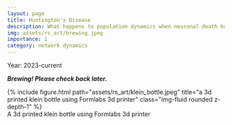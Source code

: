 ```yaml
---
layout: page
title: Huntington's Disease
description: What happens to population dynamics when neuronal death happens?
img: assets/rs_art/brewing.jpeg
importance: 1
category: network dynamics
---
```


Year: 2023-current

***Brewing! Please check back later.***

<div class="row">
    <div class="col-sm mt-3 mt-md-0">
        {% include figure.html path="assets/rs_art/klein_bottle.jpeg" title="a 3d printed klein bottle using Formlabs 3d printer" class="img-fluid rounded z-depth-1" %}
    </div>
</div>
<div class="caption">
    A 3d printed klein bottle using Formlabs 3d printer
</div>